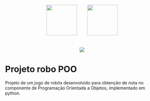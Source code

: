 <div style="text-align: center; padding: 10px;">
    <img style="width: 100px; padding: 15px" src="http://peteletrica.uff.br/wp-content/uploads/sites/509/2021/09/Python-logo-notext.svg_.png">
    <img style="width: 100px; padding: 15px" src="https://paulogala.com.br/wp-content/uploads/2018/08/robo.png">
</div>

<p style="text-align: center;">  
  <img src="http://img.shields.io/static/v1?label=STATUS&message=EM%20DESENVOLVIMENTO&color=GREEN&style=for-the-badge"/>
</p>

# Projeto robo POO
<p>Projeto de um jogo de robôs desenvolvido para obtenção de nota no componente de Programação Orientada a Objetos, implementado em python.</p>
